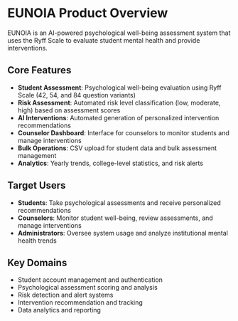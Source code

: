 # EUNOIA Product Overview

EUNOIA is an AI-powered psychological well-being assessment system that uses the Ryff Scale to evaluate student mental health and provide interventions.

## Core Features

- **Student Assessment**: Psychological well-being evaluation using Ryff Scale (42, 54, and 84 question variants)
- **Risk Assessment**: Automated risk level classification (low, moderate, high) based on assessment scores
- **AI Interventions**: Automated generation of personalized intervention recommendations
- **Counselor Dashboard**: Interface for counselors to monitor students and manage interventions
- **Bulk Operations**: CSV upload for student data and bulk assessment management
- **Analytics**: Yearly trends, college-level statistics, and risk alerts

## Target Users

- **Students**: Take psychological assessments and receive personalized recommendations
- **Counselors**: Monitor student well-being, review assessments, and manage interventions
- **Administrators**: Oversee system usage and analyze institutional mental health trends

## Key Domains

- Student account management and authentication
- Psychological assessment scoring and analysis
- Risk detection and alert systems
- Intervention recommendation and tracking
- Data analytics and reporting